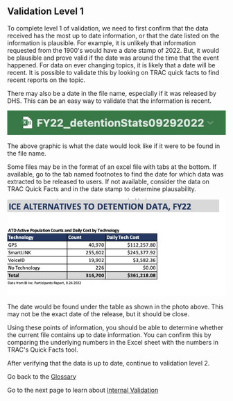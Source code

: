 ## Validation Level 1
To complete level 1 of validation, we need to first confirm that the data received has the most up to date information, or that the date listed on the information is plausible. For example, it is unlikely that information requested from the 1900's would have a date stamp of 2022. But, it would be plausible and prove valid if the date was around the time that the event happened. For data on ever changing topics, it is likely that a date will be recent. It is possible to validate this by looking on TRAC quick facts to find recent reports on the topic. 

There may also be a date in the file name, especially if it was released by DHS. This can be an easy way to validate that the information is recent.

![Excel file name showing the current date of the data release](../Images/file_date_validation.jpg) 

The above graphic is what the date would look like if it were to be found in the file name. 

Some files may be in the format of an excel file with tabs at the bottom. If available, go to the tab named footnotes to find the date for which data was extracted to be released to users. If not available, consider the data on TRAC Quick Facts and in the date stamp to determine plausability.

![In the footnotes tab of the document, the date is shown below the first table](../Images/date%20validation.jpg)

The date would be found under the table as shown in the photo above. This may not be the exact date of the release, but it should be close.

Using these points of information, you should be able to determine whether the current file contains up to date information. You can confirm this by comparing the underlying numbers in the Excel sheet with the numbers in TRAC's Quick Facts tool.

After verifying that the data is up to date, continue to validation level 2.

Go back to the [Glossary](Glossary.md)

Go to the next page to learn about [Internal Validation](Internal_Validation.md)